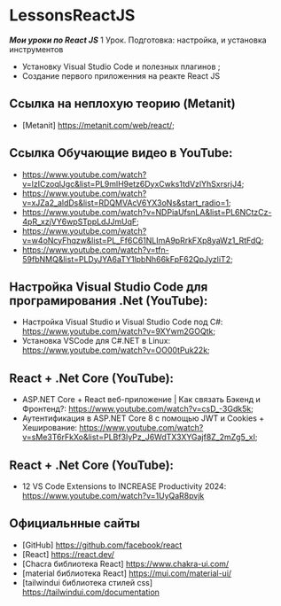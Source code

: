 # LessonsReactJS
___Мои уроки по React JS___
1 Урок. Подготовка: настройка, и установка инструментов
   - Установку Visual Studio Code и полезных плагинов [](https://github.com/OlexiiForWork/LessonsReactJS/blob/main/Setting%20up%20VSCode/README.md#%D1%83%D1%81%D1%82%D0%B0%D0%BD%D0%BE%D0%B2%D0%BA%D0%B0-%D0%B8-%D0%BD%D0%B0%D1%81%D1%82%D1%80%D0%BE%D0%B9%D0%BA%D0%B0-%D1%81%D1%80%D0%B5%D0%B4%D1%8B-%D1%80%D0%B0%D0%B7%D1%80%D0%B0%D0%B1%D0%BE%D1%82%D0%BA%D0%B8-visual-studio-code-%D0%B4%D0%BB%D1%8F-%D1%80%D0%B0%D0%B1%D0%BE%D1%82%D1%8B-%D1%81-react-js);
   - Создание первого приложенния на реакте React JS [](https://github.com/OlexiiForWork/LessonsReactJS/blob/main/Setting%20up%20VSCode/ReactJS%20Installation%20Instructions.md#%D1%81%D0%BE%D0%B7%D0%B4%D0%B0%D0%BD%D0%B8%D0%B5-react-js-%D1%81%D0%BF%D0%B5%D1%80%D0%B2%D0%B0-%D0%B6%D0%B5%D0%BB%D0%B0%D1%82%D0%B5%D0%BB%D1%8C%D0%BD%D0%BE-%D0%B2%D1%8B%D0%BF%D0%BE%D0%BB%D0%BD%D0%B8%D1%82%D1%8C-%D1%88%D0%B0%D0%B3%D0%B8-%D0%BF%D0%BE-%D1%83%D1%81%D1%82%D0%B0%D0%BD%D0%BE%D0%B2%D0%BA%D0%B5-nodejs-%D1%81%D0%BC%D0%BE%D1%82%D1%80%D0%B8%D1%82%D0%B5-readmemd)


## Ссылка на неплохую теорию (Metanit)
-  [Metanit] https://metanit.com/web/react/;
  
## Ссылка Обучающие видео в YouTube:
-  https://www.youtube.com/watch?v=lzICzoqlJgc&list=PL9mlH9etz6DyxCwks1tdVzlYhSxrsrjJ4;
-  https://www.youtube.com/watch?v=xJZa2_aldDs&list=RDQMVAcV6YX3oNs&start_radio=1;
-  https://www.youtube.com/watch?v=NDPiaUfsnLA&list=PL6NCtzCz-4pR_xzjVY6wpSTppLdJJmUqF;
-  https://www.youtube.com/watch?v=w4oNcyFhqzw&list=PL_Ff6C61NLImA9pRrkFXp8yaWz1_RtFdQ;
-  https://www.youtube.com/watch?v=tfn-59fbNMQ&list=PLDyJYA6aTY1lpbNh66kFpF62QpJyzliT2;

## Настройка Visual Studio Code для програмирования .Net (YouTube):
-  Настройка Visual Studio и Visual Studio Code под C#: https://www.youtube.com/watch?v=9XYwm2GOQtk;
-  Установка VSCode для C#.NET в Linux: https://www.youtube.com/watch?v=OO00tPuk22k;

## React + .Net Core (YouTube):  
-  ASP.NET Core + React веб-приложение | Как связать Бэкенд и Фронтенд?: https://www.youtube.com/watch?v=csD_-3Gdk5k;
-  Аутентификация в ASP.NET Core 8 с помощью JWT и Cookies + Хеширование: https://www.youtube.com/watch?v=sMe3T6rFkXo&list=PLBf3IyPz_J6WdTX3XYGajf8Z_2mZg5_xI;
  
## React + .Net Core (YouTube): 
-  12 VS Code Extensions to INCREASE Productivity 2024:  https://www.youtube.com/watch?v=1UyQaR8pvjk

## Официальнные сайты
-  [GitHub] https://github.com/facebook/react
-  [React] https://react.dev/
-  [Chacra библиотека React] https://www.chakra-ui.com/
-  [material библиотека React] https://mui.com/material-ui/
-  [tailwindui библиотека стилей css] https://tailwindui.com/documentation
